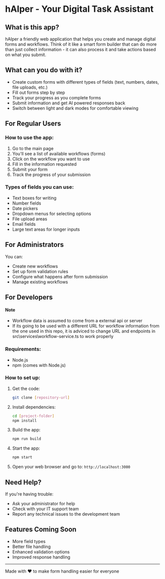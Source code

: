 # hAIper - Your Digital Task Assistant

## What is this app?
hAIper a friendly web application that helps you create and manage digital forms and workflows. Think of it like a smart form builder that can do more than just collect information - it can also process it and take actions based on what you submit.

## What can you do with it?
- Create custom forms with different types of fields (text, numbers, dates, file uploads, etc.)
- Fill out forms step by step
- Track your progress as you complete forms
- Submit information and get AI powered responses back
- Switch between light and dark modes for comfortable viewing

## For Regular Users

### How to use the app:
1. Go to the main page
2. You'll see a list of available workflows (forms)
3. Click on the workflow you want to use
4. Fill in the information requested
5. Submit your form
6. Track the progress of your submission

### Types of fields you can use:
- Text boxes for writing
- Number fields
- Date pickers
- Dropdown menus for selecting options
- File upload areas
- Email fields
- Large text areas for longer inputs

## For Administrators
You can:
- Create new workflows
- Set up form validation rules
- Configure what happens after form submission
- Manage existing workflows

## For Developers

#### Note
- Workflow data is assumed to come from a external api or server
- If its going to be used with a different URL for workflow information from the one used in this repo, it is adviced to change URL and endpoints in src\services\workflow-service.ts to work properly

### Requirements:
- Node.js
- npm (comes with Node.js)


### How to set up:
1. Get the code:
   ```bash
   git clone [repository-url]
   ```

2. Install dependencies:
   ```bash
   cd [project-folder]
   npm install
   ```

3. Build the app:
   ```bash
   npm run build
   ```

4. Start the app:
   ```bash
   npm start
   ```

5. Open your web browser and go to: `http://localhost:3000`

## Need Help?
If you're having trouble:
- Ask your administrator for help
- Check with your IT support team
- Report any technical issues to the development team

## Features Coming Soon
- More field types
- Better file handling
- Enhanced validation options
- Improved response handling

---
Made with ❤️ to make form handling easier for everyone
